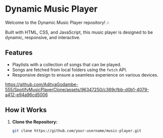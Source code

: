 # Dynamic Music Player

Welcome to the Dynamic Music Player repository! 🎶

Built with HTML, CSS, and JavaScript, this music player is designed to be dynamic, responsive, and interactive.

## Features

- Playlists with a collection of songs that can be played.
- Songs are fetched from local folders using the `fetch` API.
- Responsive design to ensure a seamless experience on various devices.



https://github.com/AdityaGodambe-555/SpotifyMusicPlayerClone/assets/96347250/c369cfbb-d0b1-4079-a412-e94a96cd5006





## How it Works

1. **Clone the Repository:**
   ```bash
   git clone https://github.com/your-username/music-player.git

